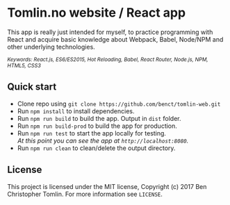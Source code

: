# Tomlin.no website / React app

This app is really just intended for myself, to practice programming with React and acquire basic knowledge
about Webpack, Babel, Node/NPM and other underlying technologies.

<sub><i>Keywords: React.js, ES6/ES2015, Hot Reloading, Babel, React Router, Node.js, NPM, HTML5, CSS3</i></sub>

## Quick start

 - Clone repo using `git clone https://github.com/benct/tomlin-web.git`
 - Run `npm install` to install dependencies.<br />
 - Run `npm run build` to build the app. Output in `dist` folder.
 - Run `npm run build-prod` to build the app for production.
 - Run `npm run test` to start the app locally for testing.<br/>
   *At this point you can see the app at `http://localhost:8080`.*
 - Run `npm run clean` to clean/delete the output directory.

## License

This project is licensed under the MIT license, Copyright (c) 2017 Ben Christopher Tomlin.
For more information see `LICENSE`.
